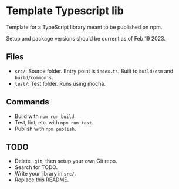 # Template Typescript lib

Template for a TypeScript library meant to be published on npm.

Setup and package versions should be current as of Feb 19 2023.

## Files

- `src/`: Source folder. Entry point is `index.ts`. Built to `build/esm` and `build/commonjs`.
- `test/`: Test folder. Runs using mocha.

## Commands

- Build with `npm run build`.
- Test, lint, etc. with `npm run test`.
- Publish with `npm publish`.

## TODO

- Delete `.git`, then setup your own Git repo.
- Search for TODO.
- Write your library in `src/`.
- Replace this README.
